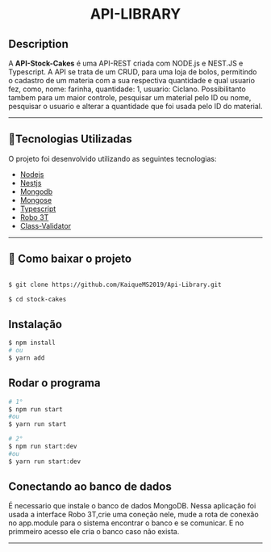 <h1 align="center">
    API-LIBRARY
</h1>

## Description

  A **API-Stock-Cakes** é uma API-REST criada com NODE.js e NEST.JS e Typescript. A API se trata de um CRUD, para uma loja de bolos, permitindo o cadastro de um materia com a sua respectiva quantidade e qual usuario fez, como, nome: farinha, quantidade: 1, usuario: Ciclano. Possibilitanto tambem para um maior controle, pesquisar um material pelo ID ou nome, pesquisar o usuario e alterar a quantidade que foi usada pelo ID do material.

  ---

  ## 🚀Tecnologias Utilizadas

O projeto foi desenvolvido utilizando as seguintes tecnologias:

- [Nodejs](https://nodejs.org)
- [Nestjs](https://docs.nestjs.com/)
- [Mongodb](https://www.mongodb.com/)
- [Mongose](https://www.npmjs.com/package/mongoose)
- [Typescript](https://www.typescriptlang.org/docs/handbook/release-notes/overview.html)
- [Robo 3T](https://robomongo.org/download)
- [Class-Validator](https://www.npmjs.com/package/class-validator)
  
---

## 📁 Como baixar o projeto
```bash

$ git clone https://github.com/KaiqueMS2019/Api-Library.git

$ cd stock-cakes
```

## Instalação

```bash
$ npm install
# ou
$ yarn add
```

## Rodar o programa

```bash
# 1°
$ npm run start
#ou
$ yarn run start

# 2° 
$ npm run start:dev
#ou
$ yarn run start:dev
```
## Conectando ao banco de dados

  É necessario que instale o banco de dados MongoDB. Nessa aplicação foi usada a interface Robo 3T,crie uma coneção nele, mude a rota de conexão no app.module para o sistema encontrar o banco e se comunicar. E no primmeiro acesso ele cria o banco caso não exista.
  
---

